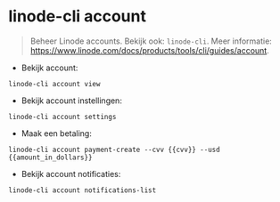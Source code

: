 # linode-cli account

> Beheer Linode accounts.
> Bekijk ook: `linode-cli`.
> Meer informatie: <https://www.linode.com/docs/products/tools/cli/guides/account>.

- Bekijk account:

`linode-cli account view`

- Bekijk account instellingen:

`linode-cli account settings`

- Maak een betaling:

`linode-cli account payment-create --cvv {{cvv}} --usd {{amount_in_dollars}}`

- Bekijk account notificaties:

`linode-cli account notifications-list`
